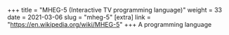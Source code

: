 +++
title = "MHEG-5 (Interactive TV programming language)"
weight = 33
date = 2021-03-06
slug = "mheg-5"
[extra]
link = "https://en.wikipedia.org/wiki/MHEG-5"
+++
A programming language

